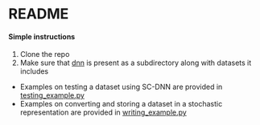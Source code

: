 # README

#### Simple instructions
  1. Clone the repo
  2. Make sure that [dnn](https://github.com/volf52/deep-neural-net/) is present as a subdirectory along with datasets it includes


- Examples on testing a dataset using SC-DNN are provided in [testing_example.py](testing_example.py)
- Examples on converting and storing a dataset in a stochastic representation are provided in [writing_example.py](writing_example.py)
